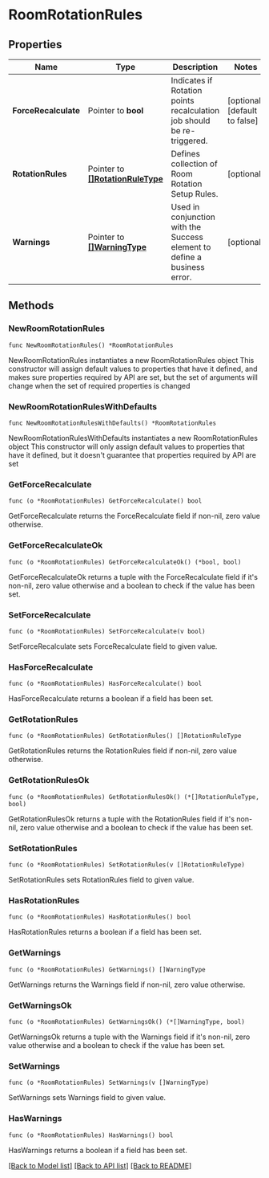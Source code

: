 # RoomRotationRules

## Properties

Name | Type | Description | Notes
------------ | ------------- | ------------- | -------------
**ForceRecalculate** | Pointer to **bool** | Indicates if Rotation points recalculation job should be re-triggered. | [optional] [default to false]
**RotationRules** | Pointer to [**[]RotationRuleType**](RotationRuleType.md) | Defines collection of Room Rotation Setup Rules. | [optional] 
**Warnings** | Pointer to [**[]WarningType**](WarningType.md) | Used in conjunction with the Success element to define a business error. | [optional] 

## Methods

### NewRoomRotationRules

`func NewRoomRotationRules() *RoomRotationRules`

NewRoomRotationRules instantiates a new RoomRotationRules object
This constructor will assign default values to properties that have it defined,
and makes sure properties required by API are set, but the set of arguments
will change when the set of required properties is changed

### NewRoomRotationRulesWithDefaults

`func NewRoomRotationRulesWithDefaults() *RoomRotationRules`

NewRoomRotationRulesWithDefaults instantiates a new RoomRotationRules object
This constructor will only assign default values to properties that have it defined,
but it doesn't guarantee that properties required by API are set

### GetForceRecalculate

`func (o *RoomRotationRules) GetForceRecalculate() bool`

GetForceRecalculate returns the ForceRecalculate field if non-nil, zero value otherwise.

### GetForceRecalculateOk

`func (o *RoomRotationRules) GetForceRecalculateOk() (*bool, bool)`

GetForceRecalculateOk returns a tuple with the ForceRecalculate field if it's non-nil, zero value otherwise
and a boolean to check if the value has been set.

### SetForceRecalculate

`func (o *RoomRotationRules) SetForceRecalculate(v bool)`

SetForceRecalculate sets ForceRecalculate field to given value.

### HasForceRecalculate

`func (o *RoomRotationRules) HasForceRecalculate() bool`

HasForceRecalculate returns a boolean if a field has been set.

### GetRotationRules

`func (o *RoomRotationRules) GetRotationRules() []RotationRuleType`

GetRotationRules returns the RotationRules field if non-nil, zero value otherwise.

### GetRotationRulesOk

`func (o *RoomRotationRules) GetRotationRulesOk() (*[]RotationRuleType, bool)`

GetRotationRulesOk returns a tuple with the RotationRules field if it's non-nil, zero value otherwise
and a boolean to check if the value has been set.

### SetRotationRules

`func (o *RoomRotationRules) SetRotationRules(v []RotationRuleType)`

SetRotationRules sets RotationRules field to given value.

### HasRotationRules

`func (o *RoomRotationRules) HasRotationRules() bool`

HasRotationRules returns a boolean if a field has been set.

### GetWarnings

`func (o *RoomRotationRules) GetWarnings() []WarningType`

GetWarnings returns the Warnings field if non-nil, zero value otherwise.

### GetWarningsOk

`func (o *RoomRotationRules) GetWarningsOk() (*[]WarningType, bool)`

GetWarningsOk returns a tuple with the Warnings field if it's non-nil, zero value otherwise
and a boolean to check if the value has been set.

### SetWarnings

`func (o *RoomRotationRules) SetWarnings(v []WarningType)`

SetWarnings sets Warnings field to given value.

### HasWarnings

`func (o *RoomRotationRules) HasWarnings() bool`

HasWarnings returns a boolean if a field has been set.


[[Back to Model list]](../README.md#documentation-for-models) [[Back to API list]](../README.md#documentation-for-api-endpoints) [[Back to README]](../README.md)


